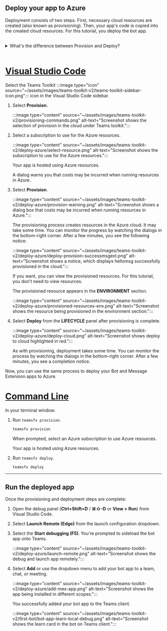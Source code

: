 ## Deploy your app to Azure

Deployment consists of two steps.  First, necessary cloud resources are created (also known as provisioning). Then, your app's code is copied into the created cloud resources. For this tutorial, you deploy the bot app.
<br>
<br>
<details>
<summary>What's the difference between Provision and Deploy?</summary>
<br>
The <b>Provision</b> step creates resources in Azure and Microsoft 365 for your app, but no code (HTML, CSS, JavaScript, etc.) is copied to the resources. The <b>Deploy</b> step copies the code for your app to the resources you created during the provision step. It's common to deploy multiple times without provisioning new resources. Since the provision step can take some time to complete, it's separate from the deployment step.
</details>
<br>

# [Visual Studio Code](#tab/vscode)

Select the Teams Toolkit :::image type="icon" source="~/assets/images/teams-toolkit-v2/teams-toolkit-sidebar-icon.png"::: icon in the Visual Studio Code sidebar.

1. Select **Provision**.

   :::image type="content" source="~/assets/images/teams-toolkit-v2/provisioning-commands.png" alt-text="Screenshot shows the selection of provision in the cloud under Teams toolkit.":::

1. Select a subscription to use for the Azure resources.

    :::image type="content" source="~/assets/images/teams-toolkit-v2/deploy-azure/select-resource.png" alt-text="Screenshot shows the subscription to use for the Azure resources.":::

   Your app is hosted using Azure resources.

    A dialog warns you that costs may be incurred when running resources in Azure.

1. Select **Provision**.

   :::image type="content" source="~/assets/images/teams-toolkit-v2/deploy-azure/provision-warning.png" alt-text="Screenshot shows a dialog box that costs may be incurred when running resources in Azure.":::

   The provisioning process creates resources in the Azure cloud. It may take some time. You can monitor the progress by watching the dialogs in the bottom-right corner. After a few minutes, you see the following notice:

   :::image type="content" source="~/assets/images/teams-toolkit-v2/deploy-azure/deploy-provision-successmsgext.png" alt-text="Screenshot shows a notice, which displays hellomsg successfully provisioned in the cloud.":::

    If you want, you can view the provisioned resources. For this tutorial, you don't need to view resources.

    The provisioned resource appears in the **ENVIRONMENT** section.

    :::image type="content" source="~/assets/images/teams-toolkit-v2/deploy-azure/provisioned-resources-env.png" alt-text="Screenshot shows the resource being provisioned in the environment section.":::

1. Select **Deploy** from the **LIFECYCLE** panel after provisioning is complete.

   :::image type="content" source="~/assets/images/teams-toolkit-v2/deploy-azure/deploy-cloud.png" alt-text="Screenshot shows deploy to cloud highlighted in red.":::

   As with provisioning, deployment takes some time. You can monitor the process by watching the dialogs in the bottom-right corner. After a few minutes, you see a completion notice.

Now, you can use the same process to deploy your Bot and Message Extension apps to Azure.

# [Command Line](#tab/cli)

In your terminal window:

1. Run `teamsfx provision`.

   ``` bash
   teamsfx provision
   ```

   When prompted, select an Azure subscription to use Azure resources.

   Your app is hosted using Azure resources.

1. Run `teamsfx deploy`.

   ``` bash
   teamsfx deploy
   ```

---

## Run the deployed app

Once the provisioning and deployment steps are complete:

1. Open the debug panel (**Ctrl+Shift+D** / **⌘⇧-D** or **View > Run**) from Visual Studio Code.
1. Select **Launch Remote (Edge)** from the launch configuration dropdown.
1. Select the **Start debugging (F5)**. You're prompted to sideload the bot app onto Teams.

   :::image type="content" source="~/assets/images/teams-toolkit-v2/deploy-azure/launch-remote.png" alt-text="Screenshot shows the debug and launch app remotely.":::

1. Select **Add** or use the dropdown menu to add your bot app to a team, chat, or meeting.

   :::image type="content" source="~/assets/images/teams-toolkit-v2/deploy-azure/add-mex-app.png" alt-text="Screenshot shows the app being installed in different scopes.":::

   You successfully added your bot app to the Teams client.

    :::image type="content" source="~/assets/images/teams-toolkit-v2/first-bot/bot-app-learn-local-debug.png" alt-text="Screenshot shows the learn card in the bot on Teams client.":::  
